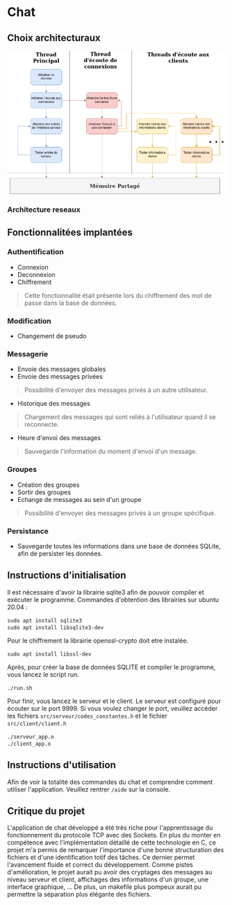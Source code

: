 # Chat
 
## Choix architecturaux
![Flux reseaux](/docs/diagrammes_reseaux.drawio.png)

### Architecture reseaux
 
## Fonctionnalitées implantées
 
### Authentification
* Connexion
* Deconnexion
* Chiffrement
> Cette fonctionnalité était présente lors du chiffrement des mot de passe dans la base de données.
 
### Modification
* Changement de pseudo
 
### Messagerie
* Envoie des messages globales
* Envoie des messages privées 
> Possibilité d'envoyer des messages privés à un autre utilisateur.
* Historique des messages 
> Chargement des messages qui sont reliés à l'utilisateur quand il se reconnecte.
* Heure d'envoi des messages 
> Sauvegarde l'information du moment d'envoi d'un message.
 
### Groupes
* Création des groupes
* Sortir des groupes
* Echange de messages au sein d'un groupe 
> Possibilité d'envoyer des messages privés à un groupe spécifique.

### Persistance
* Sauvegarde toutes les informations dans une base de données SQLite, afin de persister les données.
 
## Instructions d'initialisation
Il est nécessaire d'avoir la librairie sqlite3 afin de pouvoir compiler et exécuter le programme.
Commandes d'obtention des librairies sur ubuntu 20.04 :
```
sudo apt install sqlite3
sudo apt install libsqlite3-dev
```
 
Pour le chiffrement la librairie openssl-crypto doit etre instalée.
```
sudo apt install libssl-dev
```
 
Après, pour créer la base de données SQLITE et compiler le programme, vous lancez le script run.
```
./run.sh
```
 
Pour finir, vous lancez le serveur et le client. Le serveur est configuré pour écouter sur le port 9999.
Si vous voulez changer le port, veuillez accéder les fichiers `src/serveur/codes_constantes.h` et le fichier `src/client/client.h`
```
./serveur_app.o
./client_app.o
```
 
## Instructions d'utilisation
Afin de voir la totalité des commandes du chat et comprendre comment utiliser l'application. Veuillez rentrer `/aide` sur la console.
 
## Critique du projet
L'application de chat développé a été très riche pour l'apprentissage du fonctionnement du protocole TCP avec des Sockets. En plus du monter en compétence avec l'implémentation détaillé de cette technologie en C, ce projet m'a permis de remarquer l'importance d'une bonne structuration des fichiers et d'une identification totif des tâches. Ce dernier permet l'avancement fluide et correct du développement.
Comme pistes d'amélioration, le projet aurait pu avoir des cryptages des messages au niveau serveur et client, affichages des informations d'un groupe, une interface graphique, ...
De plus, un makefile plus pompeux aurait pu permettre la séparation plus élégante des fichiers.
